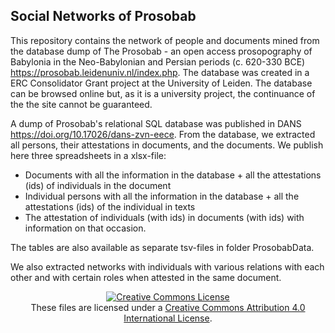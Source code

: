 ## Social Networks of Prosobab

This repository contains the network of people and documents mined from the database dump of The Prosobab - an open access prosopography of Babylonia in the Neo-Babylonian and Persian periods (c. 620-330 BCE) https://prosobab.leidenuniv.nl/index.php. The database was created in a ERC Consolidator Grant project at the University of Leiden. The database can be browsed online but, as it is a university project, the continuance of the the site cannot be guaranteed. 

A dump of Prosobab's relational SQL database was published in DANS  https://doi.org/10.17026/dans-zvn-eece. From the database, we extracted all persons, their attestations in documents, and the documents. We publish here three spreadsheets in a xlsx-file:
- Documents with all the information in the database + all the attestations (ids) of individuals in the document
- Individual persons with all the information in the database + all the attestations (ids) of the individual in texts
- The attestation of individuals (with ids) in documents (with ids) with information on that occasion.

The tables are also available as separate tsv-files in folder ProsobabData.

We also extracted networks with individuals with various relations with each other and with certain roles when attested in the same document.

<p align="center">
<a rel="license" href="http://creativecommons.org/licenses/by/4.0/"><img alt="Creative Commons License" style="border-width:0" src="https://i.creativecommons.org/l/by/4.0/88x31.png" /></a><br />These files are licensed under a <a rel="license" href="https://creativecommons.org/licenses/by/4.0/">Creative Commons Attribution 4.0 International License</a>.</p>
